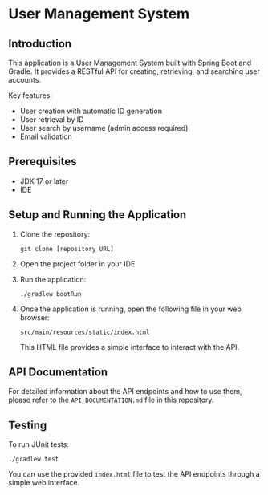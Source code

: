 # User Management System

## Introduction

This application is a User Management System built with Spring Boot and Gradle. It provides a RESTful API for creating, retrieving, and searching user accounts.

Key features:
- User creation with automatic ID generation
- User retrieval by ID
- User search by username (admin access required)
- Email validation

## Prerequisites

- JDK 17 or later
- IDE

## Setup and Running the Application

1. Clone the repository:
   ```
   git clone [repository URL]
   ```

2. Open the project folder in your IDE

3. Run the application:
   ```
   ./gradlew bootRun
   ```

4. Once the application is running, open the following file in your web browser:
   ```
   src/main/resources/static/index.html
   ```
   This HTML file provides a simple interface to interact with the API.

## API Documentation

For detailed information about the API endpoints and how to use them, please refer to the `API_DOCUMENTATION.md` file in this repository.

## Testing

To run JUnit tests:
```
./gradlew test
```

You can use the provided `index.html` file to test the API endpoints through a simple web interface.
